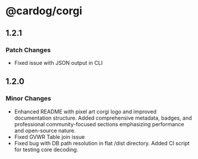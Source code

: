 # @cardog/corgi

## 1.2.1

### Patch Changes

- Fixed issue with JSON output in CLI

## 1.2.0

### Minor Changes

- Enhanced README with pixel art corgi logo and improved documentation structure. Added comprehensive metadata, badges, and professional community-focused sections emphasizing performance and open-source nature.
- Fixed GVWR Table join issue
- Fixed bug with DB path resolution in flat /dist directory. Added CI script for testing core decoding.
